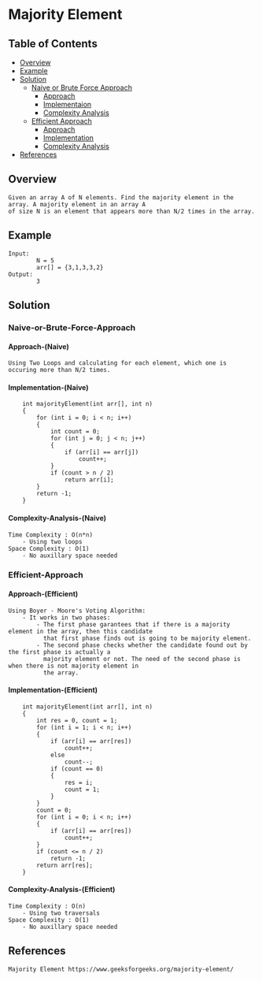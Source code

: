 # Majority Element


## Table of Contents
- [Overview](#overview)
- [Example](#example)
- [Solution](#solution)
    - [Naive or Brute Force Approach](#naive-or-brute-force-approach)
        - [Approach](#approach-naive)
        - [Implementaion](#implementation-naive)
        - [Complexity Analysis](#complexity-analysis-naive)
    - [Efficient Approach](#efficient-approach)
        - [Approach](#approach-efficient)
        - [Implementation](#implementation-efficient)
        - [Complexity Analysis](#complexity-analysis-efficient)
- [References](#references)


## Overview
    Given an array A of N elements. Find the majority element in the array. A majority element in an array A 
    of size N is an element that appears more than N/2 times in the array.

## Example
    Input:
            N = 5
            arr[] = {3,1,3,3,2}
    Output:
            3


## Solution
### Naive-or-Brute-Force-Approach
#### Approach-(Naive)
    Using Two Loops and calculating for each element, which one is occuring more than N/2 times.

#### Implementation-(Naive)
        int majorityElement(int arr[], int n)
        {
            for (int i = 0; i < n; i++)
            {
                int count = 0;
                for (int j = 0; j < n; j++)
                {
                    if (arr[i] == arr[j])
                        count++;
                }
                if (count > n / 2)
                    return arr[i];
            }
            return -1;
        }

#### Complexity-Analysis-(Naive)
    Time Complexity : O(n*n)
        - Using two loops
    Space Complexity : O(1)
        - No auxillary space needed

### Efficient-Approach
#### Approach-(Efficient)
    Using Boyer - Moore's Voting Algorithm:
        - It works in two phases:
            - The first phase garantees that if there is a majority element in the array, then this candidate 
              that first phase finds out is going to be majority element.
            - The second phase checks whether the candidate found out by the first phase is actually a 
              majority element or not. The need of the second phase is when there is not majority element in 
              the array.

#### Implementation-(Efficient)
        int majorityElement(int arr[], int n)
        {
            int res = 0, count = 1;
            for (int i = 1; i < n; i++)
            {
                if (arr[i] == arr[res])
                    count++;
                else
                    count--;
                if (count == 0)
                {
                    res = i;
                    count = 1;
                }
            }
            count = 0;
            for (int i = 0; i < n; i++)
            {
                if (arr[i] == arr[res])
                    count++;
            }
            if (count <= n / 2)
                return -1;
            return arr[res];
        }

#### Complexity-Analysis-(Efficient)
    Time Complexity : O(n)
        - Using two traversals
    Space Complexity : O(1)
        - No auxillary space needed

## References
    Majority Element https://www.geeksforgeeks.org/majority-element/
